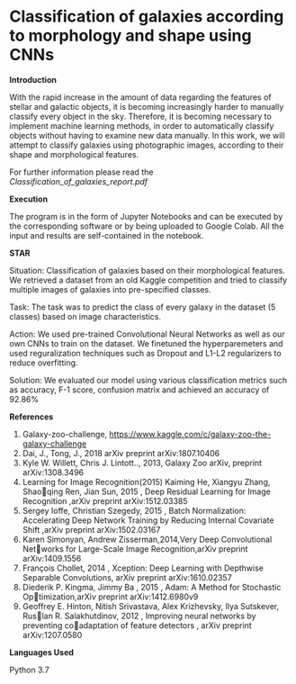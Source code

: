# Classification of galaxies according to morphology and shape using CNNs

**Introduction**

With the rapid increase in the amount of data regarding the features of stellar and galactic objects, it is becoming increasingly harder to
manually classify every object in the sky. Therefore, it is becoming necessary to implement machine learning methods, in order to automatically classify objects without
having to examine new data manually. In this work, we will attempt to classify galaxies using photographic images, according to their shape and morphological features.



For further information please read the *Classification_of_galaxies_report.pdf*

**Execution**

The program is in the form of Jupyter Notebooks and can be executed by the corresponding software or by being uploaded to Google Colab. All the input and results are
self-contained in the notebook.

**STAR**

Situation: Classification of galaxies based on their morphological features. We retrieved a dataset from an old Kaggle competition and tried to classify multiple images of galaxies into pre-specified classes.

Task: The task was to predict the class of every galaxy in the dataset (5 classes) based on image characteristics. 

Action: We used pre-trained Convolutional Neural Networks as well as our own CNNs to train on the dataset. We finetuned the hyperparemeters and used reguralization techniques such as Dropout and L1-L2 regularizers to reduce overfitting.

Solution: We evaluated our model using various classification metrics such as accuracy, F-1 score, confusion matrix and achieved an accuracy of 92.86%


**References**
1) Galaxy-zoo-challenge, https://www.kaggle.com/c/galaxy-zoo-the-galaxy-challenge
2) Dai, J., Tong, J., 2018 arXiv preprint arXiv:1807.10406
3) Kyle W. Willett, Chris J. Lintott.., 2013, Galaxy Zoo arXiv, preprint
arXiv:1308.3496
4) Learning for Image Recognition(2015) Kaiming He, Xiangyu Zhang, Shaoqing Ren, Jian Sun, 2015 , Deep Residual Learning for Image Recognition
,arXiv preprint arXiv:1512.03385
5) Sergey Ioffe, Christian Szegedy, 2015 , Batch Normalization: Accelerating
Deep Network Training by Reducing Internal Covariate Shift ,arXiv preprint
arXiv:1502.03167
6) Karen Simonyan, Andrew Zisserman,2014,Very Deep Convolutional Networks for Large-Scale Image Recognition,arXiv preprint arXiv:1409.1556
7) François Chollet, 2014 , Xception: Deep Learning with Depthwise Separable
Convolutions, arXiv preprint arXiv:1610.02357
8) Diederik P. Kingma, Jimmy Ba , 2015 , Adam: A Method for Stochastic Optimization,arXiv preprint arXiv:1412.6980v9
9) Geoffrey E. Hinton, Nitish Srivastava, Alex Krizhevsky, Ilya Sutskever, Ruslan R. Salakhutdinov, 2012 , Improving neural networks by preventing coadaptation of feature detectors , arXiv preprint arXiv:1207.0580

**Languages Used**

Python 3.7


